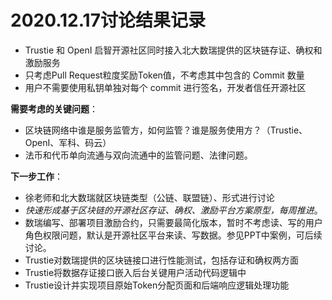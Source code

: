 # 2020.12.17讨论结果记录

- Trustie 和 OpenI 启智开源社区同时接入北大数瑞提供的区块链存证、确权和激励服务
- 只考虑Pull Request粒度奖励Token值，不考虑其中包含的 Commit 数量
- 用户不需要使用私钥单独对每个 commit 进行签名，开发者信任开源社区 

**需要考虑的关键问题**：

- 区块链网络中谁是服务监管方，如何监管？谁是服务使用方？（Trustie、OpenI、军科、码云）
- 法币和代币单向流通与双向流通中的监管问题、法律问题。

**下一步工作**：

- 徐老师和北大数瑞就区块链类型（公链、联盟链）、形式进行讨论
- *快速形成基于区块链的开源社区存证、确权、激励平台方案原型，每周推进*。
- 数瑞编写、部署项目激励合约，只需要最简化版本，暂时不考虑读、写的用户角色权限问题，默认是开源社区平台来读、写数据。参见PPT中案例，可后续讨论。
- Trustie对数瑞提供的区块链接口进行性能测试，包括存证和确权两方面
- Trustie将数据存证接口嵌入后台关键用户活动代码逻辑中
- Trustie设计并实现项目原始Token分配页面和后端响应逻辑处理功能